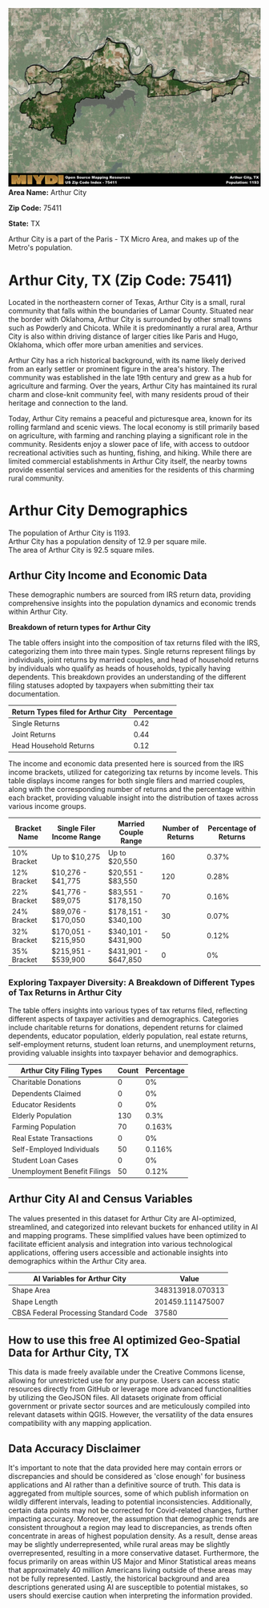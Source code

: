 ![Image Alt Text](../_images/75411.png)
**Area Name:** Arthur City

**Zip Code:** 75411

**State:** TX

Arthur City is a part of the Paris - TX Micro Area, and makes up  of the Metro's population.  

# Arthur City, TX (Zip Code: 75411)

Located in the northeastern corner of Texas, Arthur City is a small, rural community that falls within the boundaries of Lamar County. Situated near the border with Oklahoma, Arthur City is surrounded by other small towns such as Powderly and Chicota. While it is predominantly a rural area, Arthur City is also within driving distance of larger cities like Paris and Hugo, Oklahoma, which offer more urban amenities and services.

Arthur City has a rich historical background, with its name likely derived from an early settler or prominent figure in the area's history. The community was established in the late 19th century and grew as a hub for agriculture and farming. Over the years, Arthur City has maintained its rural charm and close-knit community feel, with many residents proud of their heritage and connection to the land.

Today, Arthur City remains a peaceful and picturesque area, known for its rolling farmland and scenic views. The local economy is still primarily based on agriculture, with farming and ranching playing a significant role in the community. Residents enjoy a slower pace of life, with access to outdoor recreational activities such as hunting, fishing, and hiking. While there are limited commercial establishments in Arthur City itself, the nearby towns provide essential services and amenities for the residents of this charming rural community.

# Arthur City Demographics

The population of Arthur City is 1193.  
Arthur City has a population density of 12.9 per square mile.  
The area of Arthur City is 92.5 square miles.  

## Arthur City Income and Economic Data

These demographic numbers are sourced from IRS return data, providing comprehensive insights into the population dynamics and economic trends within Arthur City.

**Breakdown of return types for Arthur City**

The table offers insight into the composition of tax returns filed with the IRS, categorizing them into three main types. Single returns represent filings by individuals, joint returns by married couples, and head of household returns by individuals who qualify as heads of households, typically having dependents. This breakdown provides an understanding of the different filing statuses adopted by taxpayers when submitting their tax documentation.

| Return Types filed for Arthur City                              | Percentage          |
|----------------------------------------------------------|---------------------|
| Single Returns                                            | 0.42 |
| Joint Returns                                             | 0.44 |
| Head Household Returns                                    | 0.12 |

The income and economic data presented here is sourced from the IRS income brackets, utilized for categorizing tax returns by income levels. This table displays income ranges for both single filers and married couples, along with the corresponding number of returns and the percentage within each bracket, providing valuable insight into the distribution of taxes across various income groups.

| Bracket Name       | Single Filer Income Range | Married Couple Range | Number of Returns | Percentage of Returns |
|--------------------|----------------------------|----------------------|-------------------|-----------------------|
| 10% Bracket        | Up to $10,275              | Up to $20,550        | 160 | 0.37% |
| 12% Bracket        | $10,276 - $41,775          | $20,551 - $83,550    | 120 | 0.28% |
| 22% Bracket        | $41,776 - $89,075          | $83,551 - $178,150   | 70 | 0.16% |
| 24% Bracket        | $89,076 - $170,050         | $178,151 - $340,100  | 30 | 0.07% |
| 32% Bracket        | $170,051 - $215,950        | $340,101 - $431,900  | 50 | 0.12% |
| 35% Bracket        | $215,951 - $539,900        | $431,901 - $647,850  | 0 | 0% |

### Exploring Taxpayer Diversity: A Breakdown of Different Types of Tax Returns in Arthur City

The table offers insights into various types of tax returns filed, reflecting different aspects of taxpayer activities and demographics. Categories include charitable returns for donations, dependent returns for claimed dependents, educator population, elderly population, real estate returns, self-employment returns, student loan returns, and unemployment returns, providing valuable insights into taxpayer behavior and demographics.

| Arthur City Filing Types                    | Count | Percentage |
|--------------------------------------|-------|------------|
| Charitable Donations                 | 0 | 0% |
| Dependents Claimed                   | 0 | 0% |
| Educator Residents                   | 0 | 0% |
| Elderly Population                   | 130 | 0.3% |
| Farming Population                   | 70 | 0.163% |
| Real Estate Transactions             | 0 | 0% |
| Self-Employed Individuals            | 50 | 0.116% |
| Student Loan Cases                   | 0 | 0% |
| Unemployment Benefit Filings         | 50 | 0.12% |

## Arthur City AI and Census Variables

The values presented in this dataset for Arthur City are AI-optimized, streamlined, and categorized into relevant buckets for enhanced utility in AI and mapping programs. These simplified values have been optimized to facilitate efficient analysis and integration into various technological applications, offering users accessible and actionable insights into demographics within the Arthur City area.

| AI Variables for Arthur City | Value |
|-------------|-------|
| Shape Area | 348313918.070313 |
| Shape Length | 201459.111475007 |
| CBSA Federal Processing Standard Code | 37580 |

## How to use this free AI optimized Geo-Spatial Data for Arthur City, TX

This data is made freely available under the Creative Commons license, allowing for unrestricted use for any purpose. Users can access static resources directly from GitHub or leverage more advanced functionalities by utilizing the GeoJSON files. All datasets originate from official government or private sector sources and are meticulously compiled into relevant datasets within QGIS. However, the versatility of the data ensures compatibility with any mapping application.

## Data Accuracy Disclaimer
It's important to note that the data provided here may contain errors or discrepancies and should be considered as 'close enough' for business applications and AI rather than a definitive source of truth. This data is aggregated from multiple sources, some of which publish information on wildly different intervals, leading to potential inconsistencies. Additionally, certain data points may not be corrected for Covid-related changes, further impacting accuracy. Moreover, the assumption that demographic trends are consistent throughout a region may lead to discrepancies, as trends often concentrate in areas of highest population density. As a result, dense areas may be slightly underrepresented, while rural areas may be slightly overrepresented, resulting in a more conservative dataset. Furthermore, the focus primarily on areas within US Major and Minor Statistical areas means that approximately 40 million Americans living outside of these areas may not be fully represented. Lastly, the historical background and area descriptions generated using AI are susceptible to potential mistakes, so users should exercise caution when interpreting the information provided.
